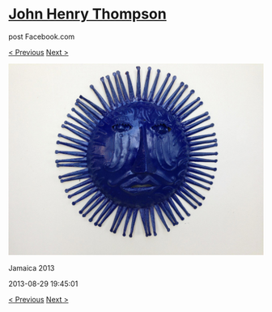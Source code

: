# [John Henry Thompson](../README.md)
post Facebook.com

[< Previous](2013-08-29-42.md) [Next >](2013-08-29-44.md)

[![](../media/2013-08-29/Jamaica-2054.jpg)](../README.md)

Jamaica 2013

2013-08-29 19:45:01

[< Previous](2013-08-29-42.md) [Next >](2013-08-29-44.md)